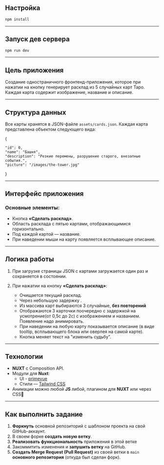 ## Настройка

```bash
npm install
```


---

## Запуск дев сервера

```bash
npm run dev
```


---

## Цель приложения

Создание одностраничного фронтенд-приложения, которое при нажатии на кнопку генерирует расклад из 5 случайных карт Таро. Каждая карта содержит изображение, название и описание.


---

## Структура данных

Все карты хранятся в JSON-файле `assets/cards.json`. Каждая карта представлена объектом следующего вида:

{   

 	"id": 0,
	"name": "Башня",   
	"description": "Резкие перемены, разрушение старого, внезапные события.",   
	"picture": "/images/the-tower.jpg"
 
}


---

## Интерфейс приложения

### Основные элементы:
- Кнопка **«Сделать расклад»**.
- Область расклада с пятью картами, отображающимися горизонтально.
- Под каждой картой — название.
- При наведении мыши на карту появляется всплывающее описание.


---

## Логика работы

1. При загрузке страницы JSON с картами загружается один раз и сохраняется в состоянии.

2. При нажатии на кнопку **«Сделать расклад»**:
    - Очищается текущий расклад.
    - Через небольшую задержку .
    - Из массива карт выбираются 3 случайные, **без повторений**
    - Отображаются 3 карточки поочередно с задержкой на усмотрение(от 0,5с до 2с) с изображением и названием. Появление надо анимировать.
    - При наведении на любую карту показывается описание (в виде tooltip, всплывающего блока или оверлея на самой карте).
    - Кнопка меняет текст на "изменить судьбу".


---

## Технологии

- **NUXT** с Composition API.
- Модули для **Nuxt**:
	- UI - [primevue](https://nuxt.com/modules/primevue)
	- Стили — [Tailwind CSS](https://nuxt.com/modules/tailwindcss)
- Анимации можно любой **JS** либой, плагином для **NUXT** или через CSS🫣


---

## Как выполнить задание
1. **Форкнуть** основной репозиторий с шаблоном проекта на свой GitHub-аккаунт.
2. В своем форке **создать новую ветку**.
3. **Реализовать функциональность** приложения в этой ветке
4. Закоммитить изменения и **запушить ветку** на GitHub.
5. **Создать Merge Request (Pull Request)** из своей ветки в `main` **основного репозитория** (откуда был сделан форк).

